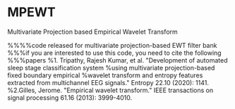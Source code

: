 # MPEWT
Multivariate Projection based Empirical Wavelet Transform

%%%%code released for multivariate projection-based EWT filter bank
%%%if you are interested to use this code, you need to cite the following
%%%papers
%1. Tripathy, Rajesh Kumar, et al. "Development of automated sleep stage classification system 
%using multivariate projection-based fixed boundary empirical 
%wavelet transform and entropy features extracted from multichannel EEG signals." Entropy 22.10 (2020): 1141.
%2.Gilles, Jerome. "Empirical wavelet transform." IEEE transactions on signal processing 61.16 (2013): 3999-4010.

